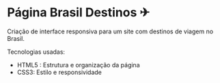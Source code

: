 # Página Brasil Destinos ✈
Criação de interface responsiva para um site com destinos de viagem no Brasil.

Tecnologias usadas:
 - HTML5 : Estrutura e organização da página
 - CSS3: Estilo e responsividade
 
 
